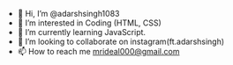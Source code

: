 - 👋 Hi, I’m @adarshsingh1083
- 👀 I’m interested in Coding (HTML, CSS)
- 🌱 I’m currently learning JavaScript.
- 💞️ I’m looking to collaborate on instagram(ft.adarshsingh)
- 📫 How to reach me mrideal000@gmail.com

<!---
adarshsingh1083/adarshsingh1083 is a ✨ special ✨ repository because its `README.md` (this file) appears on your GitHub profile.
You can click the Preview link to take a look at your changes.
--->
